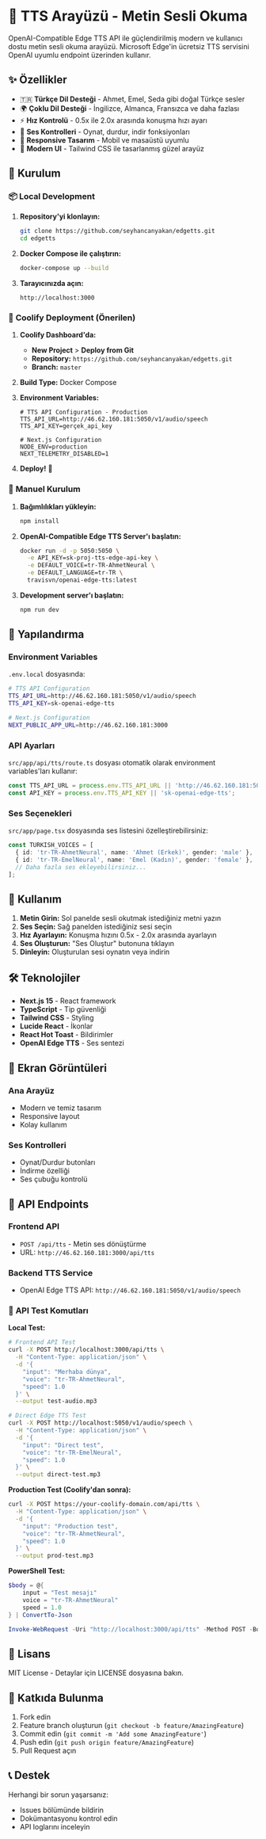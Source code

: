 # 🎤 TTS Arayüzü - Metin Sesli Okuma

OpenAI-Compatible Edge TTS API ile güçlendirilmiş modern ve kullanıcı dostu metin sesli okuma arayüzü. Microsoft Edge'in ücretsiz TTS servisini OpenAI uyumlu endpoint üzerinden kullanır.

## ✨ Özellikler

- 🇹🇷 **Türkçe Dil Desteği** - Ahmet, Emel, Seda gibi doğal Türkçe sesler
- 🌍 **Çoklu Dil Desteği** - İngilizce, Almanca, Fransızca ve daha fazlası
- ⚡ **Hız Kontrolü** - 0.5x ile 2.0x arasında konuşma hızı ayarı
- 🎵 **Ses Kontrolleri** - Oynat, durdur, indir fonksiyonları
- 📱 **Responsive Tasarım** - Mobil ve masaüstü uyumlu
- 🎨 **Modern UI** - Tailwind CSS ile tasarlanmış güzel arayüz

## 🚀 Kurulum

### 📦 **Local Development**

1. **Repository'yi klonlayın:**
   ```bash
   git clone https://github.com/seyhancanyakan/edgetts.git
   cd edgetts
   ```

2. **Docker Compose ile çalıştırın:**
   ```bash
   docker-compose up --build
   ```

3. **Tarayıcınızda açın:**
   ```
   http://localhost:3000
   ```

### 🐳 **Coolify Deployment (Önerilen)**

1. **Coolify Dashboard'da:**
   - **New Project** > **Deploy from Git**
   - **Repository:** `https://github.com/seyhancanyakan/edgetts.git`
   - **Branch:** `master`

2. **Build Type:** Docker Compose

3. **Environment Variables:**
   ```env
   # TTS API Configuration - Production
   TTS_API_URL=http://46.62.160.181:5050/v1/audio/speech
   TTS_API_KEY=gerçek_api_key
   
   # Next.js Configuration
   NODE_ENV=production
   NEXT_TELEMETRY_DISABLED=1
   ```

4. **Deploy!** 🚀

### 🔧 **Manuel Kurulum**

1. **Bağımlılıkları yükleyin:**
   ```bash
   npm install
   ```

2. **OpenAI-Compatible Edge TTS Server'ı başlatın:**
   ```bash
   docker run -d -p 5050:5050 \
     -e API_KEY=sk-proj-tts-edge-api-key \
     -e DEFAULT_VOICE=tr-TR-AhmetNeural \
     -e DEFAULT_LANGUAGE=tr-TR \
     travisvn/openai-edge-tts:latest
   ```

3. **Development server'ı başlatın:**
   ```bash
   npm run dev
   ```

## 🔧 Yapılandırma

### Environment Variables

`.env.local` dosyasında:

```bash
# TTS API Configuration
TTS_API_URL=http://46.62.160.181:5050/v1/audio/speech
TTS_API_KEY=sk-openai-edge-tts

# Next.js Configuration
NEXT_PUBLIC_APP_URL=http://46.62.160.181:3000
```

### API Ayarları

`src/app/api/tts/route.ts` dosyası otomatik olarak environment variables'ları kullanır:

```typescript
const TTS_API_URL = process.env.TTS_API_URL || 'http://46.62.160.181:5050/v1/audio/speech';
const API_KEY = process.env.TTS_API_KEY || 'sk-openai-edge-tts';
```

### Ses Seçenekleri

`src/app/page.tsx` dosyasında ses listesini özelleştirebilirsiniz:

```typescript
const TURKISH_VOICES = [
  { id: 'tr-TR-AhmetNeural', name: 'Ahmet (Erkek)', gender: 'male' },
  { id: 'tr-TR-EmelNeural', name: 'Emel (Kadın)', gender: 'female' },
  // Daha fazla ses ekleyebilirsiniz...
];
```

## 📝 Kullanım

1. **Metin Girin:** Sol panelde sesli okutmak istediğiniz metni yazın
2. **Ses Seçin:** Sağ panelden istediğiniz sesi seçin
3. **Hız Ayarlayın:** Konuşma hızını 0.5x - 2.0x arasında ayarlayın
4. **Ses Oluşturun:** "Ses Oluştur" butonuna tıklayın
5. **Dinleyin:** Oluşturulan sesi oynatın veya indirin

## 🛠️ Teknolojiler

- **Next.js 15** - React framework
- **TypeScript** - Tip güvenliği
- **Tailwind CSS** - Styling
- **Lucide React** - İkonlar
- **React Hot Toast** - Bildirimler
- **OpenAI Edge TTS** - Ses sentezi

## 📱 Ekran Görüntüleri

### Ana Arayüz
- Modern ve temiz tasarım
- Responsive layout
- Kolay kullanım

### Ses Kontrolleri
- Oynat/Durdur butonları
- İndirme özelliği
- Ses çubuğu kontrolü

## 🔗 API Endpoints

### Frontend API
- `POST /api/tts` - Metin ses dönüştürme
- URL: `http://46.62.160.181:3000/api/tts`

### Backend TTS Service
- OpenAI Edge TTS API: `http://46.62.160.181:5050/v1/audio/speech`

### 🧪 **API Test Komutları**

**Local Test:**
```bash
# Frontend API Test
curl -X POST http://localhost:3000/api/tts \
  -H "Content-Type: application/json" \
  -d '{
    "input": "Merhaba dünya",
    "voice": "tr-TR-AhmetNeural",
    "speed": 1.0
  }' \
  --output test-audio.mp3

# Direct Edge TTS Test
curl -X POST http://localhost:5050/v1/audio/speech \
  -H "Content-Type: application/json" \
  -d '{
    "input": "Direct test",
    "voice": "tr-TR-EmelNeural",
    "speed": 1.0
  }' \
  --output direct-test.mp3
```

**Production Test (Coolify'dan sonra):**
```bash
curl -X POST https://your-coolify-domain.com/api/tts \
  -H "Content-Type: application/json" \
  -d '{
    "input": "Production test",
    "voice": "tr-TR-AhmetNeural",
    "speed": 1.0
  }' \
  --output prod-test.mp3
```

**PowerShell Test:**
```powershell
$body = @{
    input = "Test mesajı"
    voice = "tr-TR-AhmetNeural"
    speed = 1.0
} | ConvertTo-Json

Invoke-WebRequest -Uri "http://localhost:3000/api/tts" -Method POST -Body $body -ContentType "application/json" -OutFile "test-audio.mp3"
```

## 📄 Lisans

MIT License - Detaylar için LICENSE dosyasına bakın.

## 🤝 Katkıda Bulunma

1. Fork edin
2. Feature branch oluşturun (`git checkout -b feature/AmazingFeature`)
3. Commit edin (`git commit -m 'Add some AmazingFeature'`)
4. Push edin (`git push origin feature/AmazingFeature`)
5. Pull Request açın

## 📞 Destek

Herhangi bir sorun yaşarsanız:
- Issues bölümünde bildirin
- Dokümantasyonu kontrol edin
- API loglarını inceleyin
